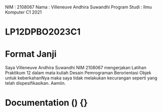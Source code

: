 NIM : 2108067
Nama : Villeneuve Andhira Suwandhi
Program Studi : Ilmu Komputer C1 2021

# LP12DPBO2023C1

# Format Janji
Saya Villeneuve Andhira Suwandhi NIM 2108067 mengerjakan Latihan Praktikum 12
dalam mata kuliah Desain Pemrograman Berorientasi Objek untuk keberkahanNya maka saya tidak melakukan kecurangan seperti yang telah dispesifikasikan.
Aamiin.

# Documentation () {}
